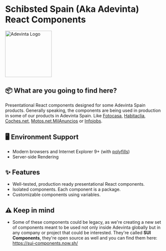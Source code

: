 # Schibsted Spain (Aka Adevinta) React Components

<img src="https://www.adevinta.com/wp-content/themes/scom/assets/img/Adevinta-logo.svg" alt="Adevinta Logo" width="150">

## 📦 What are you going to find here?

Presentational React components designed for some Adevinta Spain products. Generally speaking, the components are being used in production in some of our products in Adevinta Spain. Like [Fotocasa](https://www.fotocasa.es), [Habitaclia](https://www.habitaclia.com/), [Coches.net](https://www.coches.net), [Motos.net](https://motos.coches.net),[MilAnuncios](https://www.milanuncios.com/) or [Infojobs](https://www.infojobs.net/).

## 🖥 Environment Support

- Modern browsers and Internet Explorer 9+ (with [polyfills](https://github.com/SUI-Components/sui/tree/master/packages/sui-polyfills))
- Server-side Rendering

## ✨ Features

- Well-tested, production ready presentational React components.
- Isolated components. Each component is a package.
- Customizable components using variables.

## ⚠️ Keep in mind

- Some of these components could be legacy, as we're creating a new set of components meant to be used not only inside Adevinta globally but in any company or project that could be interested. They're called **SUI Components**, they're open source as well and you can find them here: https://sui-components.now.sh/
